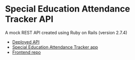 # Special Education Attendance Tracker API

A mock REST API created using Ruby on Rails (version 2.7.4)

- [Deployed API](https://frozen-oasis-63947.herokuapp.com/)
- [Special Education Attendance Tracker app](https://special-education-attendance-tracker.netlify.app/)
- [Frontend repo](https://github.com/karen-olson/special-education-attendance-tracker)
